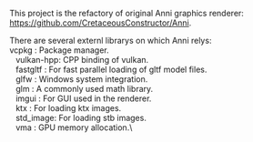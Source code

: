 This project is the refactory of original Anni graphics renderer: https://github.com/CretaceousConstructor/Anni.

There are several externl librarys on which Anni relys:\
  vcpkg : Package manager.\
  vulkan-hpp: CPP binding of vulkan.\
  fastgltf : For fast parallel loading of gltf model files.\
  glfw : Windows system integration.\
  glm : A commonly used math library.\
  imgui : For GUI used in the renderer.\
  ktx : For loading ktx images.\
  std_image: For loading stb images.\
  vma : GPU memory allocation.\

